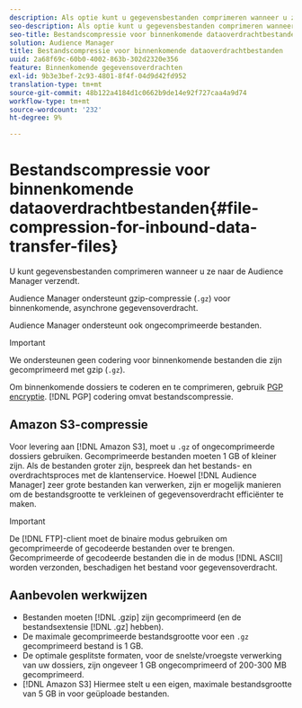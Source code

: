 ```yaml
---
description: Als optie kunt u gegevensbestanden comprimeren wanneer u ze naar de Audience Manager verzendt.
seo-description: Als optie kunt u gegevensbestanden comprimeren wanneer u ze naar de Audience Manager verzendt.
seo-title: Bestandscompressie voor binnenkomende dataoverdrachtbestanden
solution: Audience Manager
title: Bestandscompressie voor binnenkomende dataoverdrachtbestanden
uuid: 2a68f69c-60b0-4002-863b-302d2320e356
feature: Binnenkomende gegevensoverdrachten
exl-id: 9b3e3bef-2c93-4801-8f4f-04d9d42fd952
translation-type: tm+mt
source-git-commit: 48b122a4184d1c0662b9de14e92f727caa4a9d74
workflow-type: tm+mt
source-wordcount: '232'
ht-degree: 9%

---
```


# Bestandscompressie voor binnenkomende dataoverdrachtbestanden{#file-compression-for-inbound-data-transfer-files}

U kunt gegevensbestanden comprimeren wanneer u ze naar de Audience Manager verzendt.

<!-- inbound-file-compression.xml -->

Audience Manager ondersteunt gzip-compressie (`.gz`) voor binnenkomende, asynchrone gegevensoverdracht.

Audience Manager ondersteunt ook ongecomprimeerde bestanden.

>[!IMPORTANT]
>
>We ondersteunen geen codering voor binnenkomende bestanden die zijn gecomprimeerd met gzip (`.gz`).
>
>Om binnenkomende dossiers te coderen en te comprimeren, gebruik [PGP encryptie](../../../integration/sending-audience-data/batch-data-transfer-explained/inbound-file-encryption.md). [!DNL PGP] codering omvat bestandscompressie.

## Amazon S3-compressie

Voor levering aan [!DNL Amazon S3], moet u `.gz` of ongecomprimeerde dossiers gebruiken. Gecomprimeerde bestanden moeten 1 GB of kleiner zijn. Als de bestanden groter zijn, bespreek dan het bestands- en overdrachtsproces met de klantenservice. Hoewel [!DNL Audience Manager] zeer grote bestanden kan verwerken, zijn er mogelijk manieren om de bestandsgrootte te verkleinen of gegevensoverdracht efficiënter te maken.

>[!IMPORTANT]
>
>De [!DNL FTP]-client moet de binaire modus gebruiken om gecomprimeerde of gecodeerde bestanden over te brengen. Gecomprimeerde of gecodeerde bestanden die in de modus [!DNL ASCII] worden verzonden, beschadigen het bestand voor gegevensoverdracht.

## Aanbevolen werkwijzen

* Bestanden moeten [!DNL .gzip] zijn gecomprimeerd (en de bestandsextensie [!DNL .gz] hebben).
* De maximale gecomprimeerde bestandsgrootte voor een `.gz` gecomprimeerd bestand is 1 GB.
* De optimale gesplitste formaten, voor de snelste/vroegste verwerking van uw dossiers, zijn ongeveer 1 GB ongecomprimeerd of 200-300 MB gecomprimeerd.
* [!DNL Amazon S3] Hiermee stelt u een eigen, maximale bestandsgrootte van 5 GB in voor geüploade bestanden.
